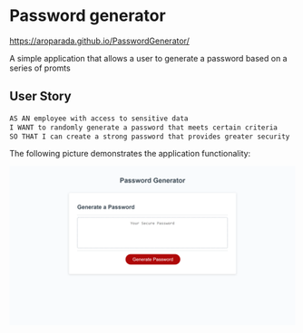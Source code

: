 # Password generator 

https://aroparada.github.io/PasswordGenerator/

 A simple application that allows a user to generate a password based on a series of promts

## User Story

```
AS AN employee with access to sensitive data
I WANT to randomly generate a password that meets certain criteria
SO THAT I can create a strong password that provides greater security
```

The following picture demonstrates the application functionality:

<img src="Screenshot (60).png" alt="Password pic">
